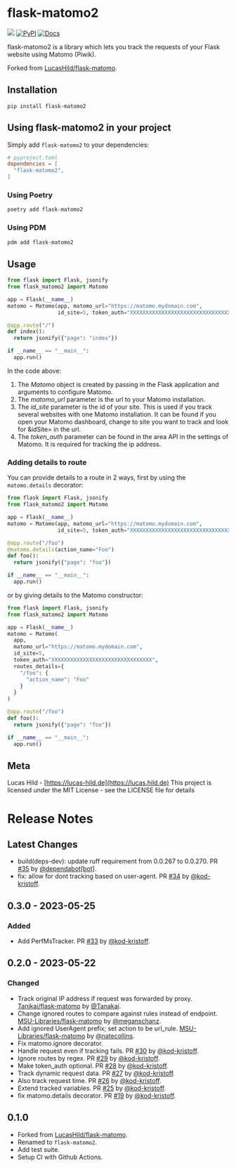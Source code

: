 # flask-matomo2

![](https://img.shields.io/badge/license-MIT-blue.svg?style=flat-square)
[![PyPI](https://img.shields.io/pypi/v/flask-matomo2.svg?style=flat-square&colorB=dfb317)](https://pypi.org/project/flask-matomo2/)
 [![Docs](https://img.shields.io/badge/docs-readthedocs-red.svg?style=flat-square)](https://flask-matomo2.readthedocs.io)

flask-matomo2 is a library which lets you track the requests of your Flask website using Matomo (Piwik).

Forked from [LucasHild/flask-matomo](https://github.com/LucasHild/flask-matomo).

## Installation

```
pip install flask-matomo2
```

## Using flask-matomo2 in your project

Simply add `flask-matomo2` to your dependencies:

```toml
# pyproject.toml
dependencies = [
  "flask-matomo2",
]

```
### Using Poetry

```bash
poetry add flask-matomo2
```

### Using PDM

```bash
pdm add flask-matomo2
```

## Usage

```python
from flask import Flask, jsonify
from flask_matomo2 import Matomo

app = Flask(__name__)
matomo = Matomo(app, matomo_url="https://matomo.mydomain.com",
                id_site=5, token_auth="XXXXXXXXXXXXXXXXXXXXXXXXXXXXXXXX")

@app.route("/")
def index():
  return jsonify({"page": "index"})

if __name__ == "__main__":
  app.run()
```

In the code above:

1. The *Matomo* object is created by passing in the Flask application and arguments to configure Matomo.
2. The *matomo_url* parameter is the url to your Matomo installation.
3. The *id_site* parameter is the id of your site. This is used if you track several websites with one Matomo installation. It can be found if you open your Matomo dashboard, change to site you want to track and look for &idSite= in the url.
4. The *token_auth* parameter can be found in the area API in the settings of Matomo. It is required for tracking the ip address.


### Adding details to route

You can provide details to a route in 2 ways, first by using the `matomo.details` decorator:

```python
from flask import Flask, jsonify
from flask_matomo2 import Matomo

app = Flask(__name__)
matomo = Matomo(app, matomo_url="https://matomo.mydomain.com",
                id_site=5, token_auth="XXXXXXXXXXXXXXXXXXXXXXXXXXXXXXXX")

@app.route("/foo")
@matomo.details(action_name="Foo")
def foo():
  return jsonify({"page": "foo"})

if __name__ == "__main__":
  app.run()
```

or by giving details to the Matomo constructor:
```python
from flask import Flask, jsonify
from flask_matomo2 import Matomo

app = Flask(__name__)
matomo = Matomo(
  app,
  matomo_url="https://matomo.mydomain.com",
  id_site=5,
  token_auth="XXXXXXXXXXXXXXXXXXXXXXXXXXXXXXXX",
  routes_details={
    "/foo": {
      "action_name": "Foo"
    }
  }
)

@app.route("/foo")
def foo():
  return jsonify({"page": "foo"})

if __name__ == "__main__":
  app.run()
```

## Meta

Lucas Hild - [https://lucas-hild.de](https://lucas.hild.de)
This project is licensed under the MIT License - see the LICENSE file for details

# Release Notes

## Latest Changes

* build(deps-dev): update ruff requirement from 0.0.267 to 0.0.270. PR [#35](https://github.com/spraakbanken/flask-matomo2/pull/35) by [@dependabot[bot]](https://github.com/apps/dependabot).
* fix: allow for dont tracking based on user-agent. PR [#34](https://github.com/spraakbanken/flask-matomo2/pull/34) by [@kod-kristoff](https://github.com/kod-kristoff).
## 0.3.0 - 2023-05-25

### Added

- Add PerfMsTracker. PR [#33](https://github.com/spraakbanken/flask-matomo2/pull/33) by [@kod-kristoff](https://github.com/kod-kristoff).

## 0.2.0 - 2023-05-22
### Changed

- Track original IP address if request was forwarded by proxy. [Tanikai/flask-matomo](https://github.com/Tanikai/flask-matomo) by [@Tanakai](https://github.com/Tanakai).
- Change ignored routes to compare against rules instead of endpoint. [MSU-Libraries/flask-matomo](https://github.com/MSU-Libraries/flask-matomo) by [@meganschanz](https://github.com/meganschanz).
- Add ignored UserAgent prefix; set action to be url_rule. [MSU-Libraries/flask-matomo](https://github.com/MSU-Libraries/flask-matomo) by [@natecollins](https://github.com/natecollins).
- Fix matomo.ignore decorator.
- Handle request even if tracking fails. PR [#30](https://github.com/spraakbanken/flask-matomo2/pull/30) by [@kod-kristoff](https://github.com/kod-kristoff).
- Ignore routes by regex. PR [#29](https://github.com/spraakbanken/flask-matomo2/pull/29) by [@kod-kristoff](https://github.com/kod-kristoff).
- Make token_auth optional. PR [#28](https://github.com/spraakbanken/flask-matomo2/pull/28) by [@kod-kristoff](https://github.com/kod-kristoff).
- Track dynamic request data. PR [#27](https://github.com/spraakbanken/flask-matomo2/pull/27) by [@kod-kristoff](https://github.com/kod-kristoff).
- Also track request time. PR [#26](https://github.com/spraakbanken/flask-matomo2/pull/26) by [@kod-kristoff](https://github.com/kod-kristoff).
- Extend tracked variables. PR [#25](https://github.com/spraakbanken/flask-matomo2/pull/25) by [@kod-kristoff](https://github.com/kod-kristoff).
- fix matomo.details decorator. PR [#19](https://github.com/spraakbanken/flask-matomo2/pull/19) by [@kod-kristoff](https://github.com/kod-kristoff).


## 0.1.0

- Forked from [LucasHild/flask-matomo](https://github.com/LucasHild/flask-matomo).
- Renamed to `flask-matomo2`.
- Add test suite.
- Setup CI with Github Actions.
